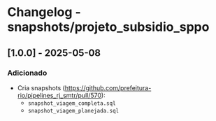 # Changelog - snapshots/projeto_subsidio_sppo

## [1.0.0] - 2025-05-08

### Adicionado

- Cria snapshots (https://github.com/prefeitura-rio/pipelines_rj_smtr/pull/570):
  - `snapshot_viagem_completa.sql`
  - `snapshot_viagem_planejada.sql`
